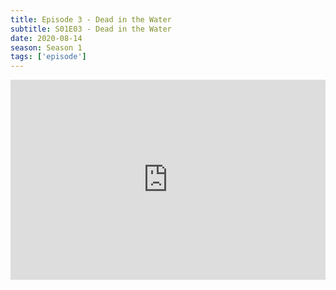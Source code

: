 ```yaml
---
title: Episode 3 - Dead in the Water
subtitle: S01E03 - Dead in the Water
date: 2020-08-14
season: Season 1
tags: ['episode']
---
```


<iframe src="https://cast.rocks/player/27557/Episode-3-Dead-in-the-Water-v2.mp3?episodeTitle=Episode%203%20-%20Dead%20in%20the%20water&podcastTitle=Couple%20of%20Idjits&episodeDate=August%2014th%2C%202020&imageURL=https%3A%2F%2Fcast.rocks%2Fhosting%2F27557%2Ffeeds%2FCAURZ.jpg" style="border: none; min-height: 265px; max-height: 320px; max-width: 558px; min-width: 270px; width: 100%; height: 100%;" scrollbars="no"></iframe>

